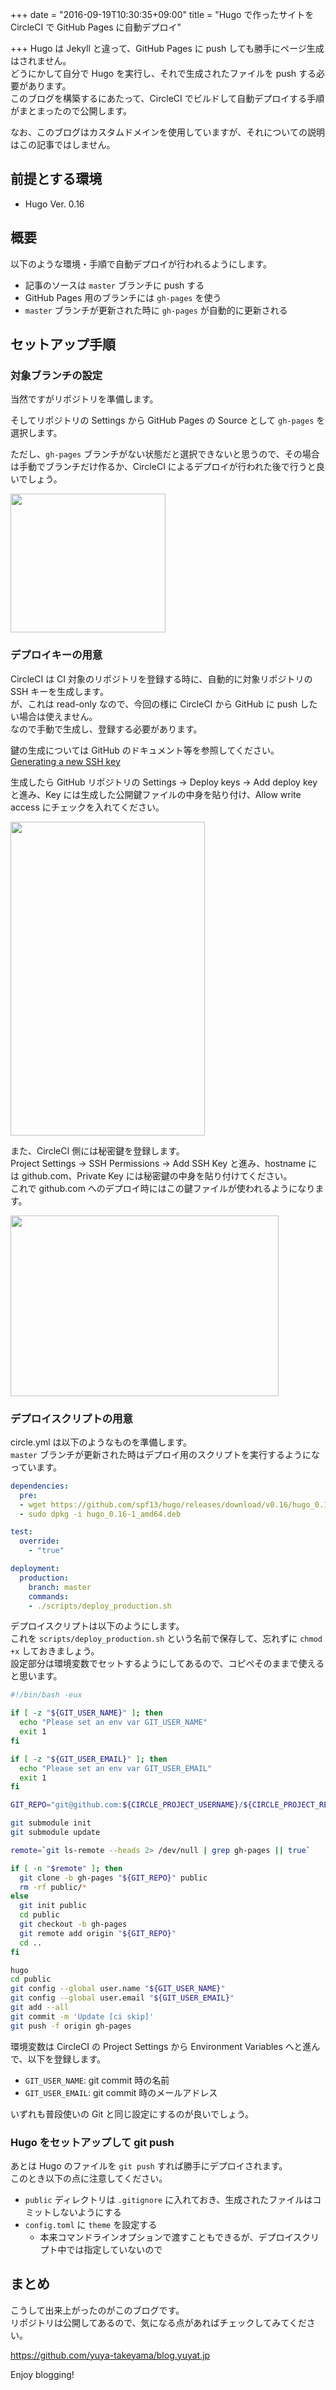 +++
date = "2016-09-19T10:30:35+09:00"
title = "Hugo で作ったサイトを CircleCI で GitHub Pages に自動デプロイ"

+++
Hugo は Jekyll と違って、GitHub Pages に push しても勝手にページ生成はされません。  
どうにかして自分で Hugo を実行し、それで生成されたファイルを push する必要があります。  
このブログを構築するにあたって、CircleCI でビルドして自動デプロイする手順がまとまったので公開します。

<!--more-->

なお、このブログはカスタムドメインを使用していますが、それについての説明はこの記事ではしません。

## 前提とする環境

* Hugo Ver. 0.16

## 概要

以下のような環境・手順で自動デプロイが行われるようにします。

* 記事のソースは `master` ブランチに push する
* GitHub Pages 用のブランチには `gh-pages` を使う
* `master` ブランチが更新された時に `gh-pages` が自動的に更新される

## セットアップ手順

### 対象ブランチの設定

当然ですがリポジトリを準備します。

そしてリポジトリの Settings から GitHub Pages の Source として `gh-pages` を選択します。

ただし、`gh-pages` ブランチがない状態だと選択できないと思うので、その場合は手動でブランチだけ作るか、CircleCI によるデプロイが行われた後で行うと良いでしょう。

<img src="/images/auto-deploy-hugo-to-github-pages-with-circleci/github-setting.png" width="248" height="222">

### デプロイキーの用意

CircleCI は CI 対象のリポジトリを登録する時に、自動的に対象リポジトリの SSH キーを生成します。  
が、これは read-only なので、今回の様に CircleCI から GitHub に push したい場合は使えません。  
なので手動で生成し、登録する必要があります。

鍵の生成については GitHub のドキュメント等を参照してください。  
[Generating a new SSH key](https://help.github.com/articles/generating-a-new-ssh-key-and-adding-it-to-the-ssh-agent/#generating-a-new-ssh-key)


生成したら GitHub リポジトリの Settings -> Deploy keys -> Add deploy key と進み、Key には生成した公開鍵ファイルの中身を貼り付け、Allow write access にチェックを入れてください。

<img src="/images/auto-deploy-hugo-to-github-pages-with-circleci/add-a-deploy-key.png" width="311" height="502">

また、CircleCI 側には秘密鍵を登録します。  
Project Settings -> SSH Permissions -> Add SSH Key と進み、hostname には github.com、Private Key には秘密鍵の中身を貼り付けてください。  
これで github.com へのデプロイ時にはこの鍵ファイルが使われるようになります。

<img src="/images/auto-deploy-hugo-to-github-pages-with-circleci/add-an-ssh-key.png" width="429" height="289">

### デプロイスクリプトの用意

circle.yml は以下のようなものを準備します。  
`master` ブランチが更新された時はデプロイ用のスクリプトを実行するようになっています。

```yml
dependencies:
  pre:
  - wget https://github.com/spf13/hugo/releases/download/v0.16/hugo_0.16-1_amd64.deb
  - sudo dpkg -i hugo_0.16-1_amd64.deb

test:
  override:
    - "true"

deployment:
  production:
    branch: master
    commands:
    - ./scripts/deploy_production.sh
```

デプロイスクリプトは以下のようにします。  
これを `scripts/deploy_production.sh` という名前で保存して、忘れずに `chmod +x` しておきましょう。  
設定部分は環境変数でセットするようにしてあるので、コピペそのままで使えると思います。

```bash
#!/bin/bash -eux

if [ -z "${GIT_USER_NAME}" ]; then
  echo "Please set an env var GIT_USER_NAME"
  exit 1
fi

if [ -z "${GIT_USER_EMAIL}" ]; then
  echo "Please set an env var GIT_USER_EMAIL"
  exit 1
fi

GIT_REPO="git@github.com:${CIRCLE_PROJECT_USERNAME}/${CIRCLE_PROJECT_REPONAME}.git"

git submodule init
git submodule update

remote=`git ls-remote --heads 2> /dev/null | grep gh-pages || true`

if [ -n "$remote" ]; then
  git clone -b gh-pages "${GIT_REPO}" public
  rm -rf public/*
else
  git init public
  cd public
  git checkout -b gh-pages
  git remote add origin "${GIT_REPO}"
  cd ..
fi

hugo
cd public
git config --global user.name "${GIT_USER_NAME}"
git config --global user.email "${GIT_USER_EMAIL}"
git add --all
git commit -m 'Update [ci skip]'
git push -f origin gh-pages
```

環境変数は CircleCI の Project Settings から Environment Variables へと進んで、以下を登録します。

* `GIT_USER_NAME`: git commit 時の名前
* `GIT_USER_EMAIL`: git commit 時のメールアドレス

いずれも普段使いの Git と同じ設定にするのが良いでしょう。

### Hugo をセットアップして git push

あとは Hugo のファイルを `git push` すれば勝手にデプロイされます。  
このとき以下の点に注意してください。

* `public` ディレクトリは `.gitignore` に入れておき、生成されたファイルはコミットしないようにする
* `config.toml` に `theme` を設定する
  * 本来コマンドラインオプションで渡すこともできるが、デプロイスクリプト中では指定していないので

## まとめ

こうして出来上がったのがこのブログです。  
リポジトリは公開してあるので、気になる点があればチェックしてみてください。

https://github.com/yuya-takeyama/blog.yuyat.jp

Enjoy blogging!
